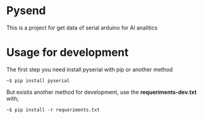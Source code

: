 # Pysend
This is a project for get data of serial arduino for AI analitics

# Usage for development
The first step you need install pyserial with pip or another method 

    ~$ pip install pyserial

But existis another method for development, use the  **requeriments-dev.txt** with;

    ~$ pip install -r requeriments.txt

